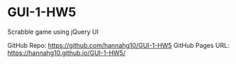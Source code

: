# GUI-1-HW5
Scrabble game using jQuery UI

GitHub Repo: https://github.com/hannahg10/GUI-1-HW5
GitHub Pages URL: https://hannahg10.github.io/GUI-1-HW5/

